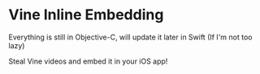 Vine Inline Embedding 
===================

Everything is still in Objective-C, will update it later in Swift (If I'm not too lazy)

Steal Vine videos and embed it in your iOS app! 

